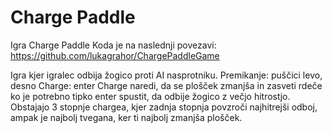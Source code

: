 # Charge Paddle
Igra Charge Paddle
Koda je na naslednji povezavi: https://github.com/lukagrahor/ChargePaddleGame

Igra kjer igralec odbija žogico proti AI nasprotniku.
Premikanje: puščici levo, desno
Charge: enter
Charge naredi, da se plošček zmanjša in zasveti rdeče ko je potrebno tipko enter spustit, da odbije žogico z večjo hitrostjo.
Obstajajo 3 stopnje chargea, kjer zadnja stopnja povzroči najhitrejši odboj, ampak je najbolj tvegana, ker ti najbolj zmanjša plošček.

